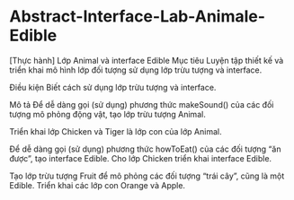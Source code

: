 # Abstract-Interface-Lab-Animale-Edible

[Thực hành] Lớp Animal và interface Edible
Mục tiêu
Luyện tập thiết kế và triển khai mô hình lớp đối tượng sử dụng lớp trừu tượng và interface.

Điều kiện
Biết cách  sử dụng lớp trừu tượng và interface.

Mô tả
Để dễ dàng gọi (sử dụng) phương thức makeSound() của các đối tượng mô phỏng động vật, tạo lớp trừu tượng Animal.

Triển khai lớp Chicken và Tiger là lớp con của lớp Animal.

Để dễ dàng gọi (sử dụng) phương thức howToEat() của các đối tượng “ăn được”, tạo interface Edible. Cho lớp Chicken triển khai interface Edible.

Tạo lớp trừu tượng Fruit để mô phỏng các đối tượng “trái cây”, cũng là một Edible. Triển khai các lớp con Orange và Apple.
